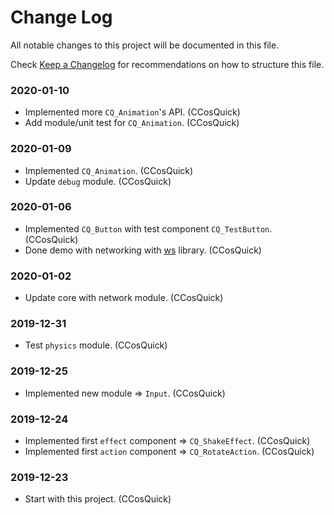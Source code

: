 # Change Log

All notable changes to this project will be documented in this file.

Check [Keep a Changelog](http://keepachangelog.com/) for recommendations on how to structure this file.


### 2020-01-10

* Implemented more `CQ_Animation`'s API. (CCosQuick)
* Add module/unit test for `CQ_Animation`. (CCosQuick)

### 2020-01-09

* Implemented `CQ_Animation`. (CCosQuick)
* Update `debug` module. (CCosQuick)

### 2020-01-06

* Implemented `CQ_Button` with test component `CQ_TestButton`. (CCosQuick)
* Done demo with networking with [ws](https://www.npmjs.com/package/ws) library. (CCosQuick)

### 2020-01-02

* Update core with network module. (CCosQuick)

### 2019-12-31

* Test `physics` module. (CCosQuick)

### 2019-12-25

* Implemented new module => `Input`. (CCosQuick)

### 2019-12-24

* Implemented first `effect` component => `CQ_ShakeEffect`. (CCosQuick)
* Implemented first `action` component => `CQ_RotateAction`. (CCosQuick)

### 2019-12-23

* Start with this project. (CCosQuick)
